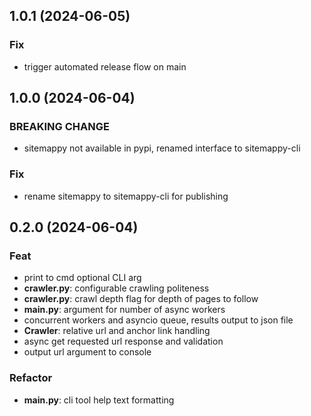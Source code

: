 ## 1.0.1 (2024-06-05)

### Fix

- trigger automated release flow on main

## 1.0.0 (2024-06-04)

### BREAKING CHANGE

- sitemappy not available in pypi, renamed interface to sitemappy-cli

### Fix

- rename sitemappy to sitemappy-cli for publishing

## 0.2.0 (2024-06-04)

### Feat

- print to cmd optional CLI arg
- **crawler.py**: configurable crawling politeness
- **crawler.py**: crawl depth flag for depth of pages to follow
- **main.py**: argument for number of async workers
- concurrent workers and asyncio queue, results output to json file
- **Crawler**: relative url and anchor link handling
- async get requested url response and validation
- output url argument to console

### Refactor

- **main.py**: cli tool help text formatting
